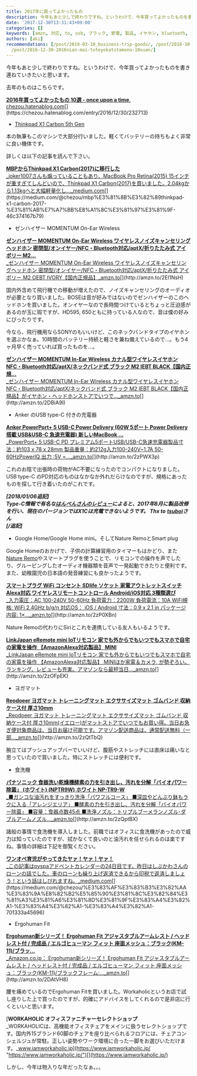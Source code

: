 ```yaml
---
title: 2017年に買ってよかったもの
description: 今年もあと少しで終わりですね。というわけで、今年買ってよかったものを書き連ねていきたいと思います。
date: '2017-12-30T13:31:43+09:00'
categories: []
keywords: [amzn, 対応, to, usb, ブラック, 家電, 製品, イヤホン, bluetooth, '60']
authors: [aki]
recommendations: [/post/2019-03-10_business-trip-goods/, /post/2018-10-28_Thinkpad-X1-Carbon-MacBook-Pro----------USB-Type-C-------f6d8c8e77b36/,
  /post/2016-12-30-2016nian-mai-tuteyokatutamono-10xuan/]
---
```


今年もあと少しで終わりですね。というわけで、今年買ってよかったものを書き連ねていきたいと思います。

去年のものはこちらです。

[**2016年買ってよかったもの 10選 - once upon a time,**  
chezou.hatenablog.com](https://chezou.hatenablog.com/entry/2016/12/30/232713 "https://chezou.hatenablog.com/entry/2016/12/30/232713")[](https://chezou.hatenablog.com/entry/2016/12/30/232713)

*   [Thinkpad X1 Carbon 5th Gen](https://www3.lenovo.com/jp/ja/notebooks/thinkpad/x-series/ThinkPad-X1-Carbon-5th-Gen/p/22TP2TXX15G)

本の執筆もこのマシンで大部分行いました。軽くてバッテリーの持ちもよく非常に良い機体です。

詳しくは以下の記事を読んで下さい。

[**MBPからThinkpad X1 Carbon(2017)に移行した**  
_joker1007さんも煽っていることもあり、MacBook Pro Retina(2015) 15インチが重すぎてしんどいので、Thinkpad X1 Carbon(2017)を買いました。2.04kgから1.13kgへと大幅軽量化し…_medium.com](https://medium.com/@chezou/mbp%E3%81%8B%E3%82%89thinkpad-x1-carbon-2017-%E3%81%AB%E7%A7%BB%E8%A1%8C%E3%81%97%E3%81%9F-46c374167b79 "https://medium.com/@chezou/mbp%E3%81%8B%E3%82%89thinkpad-x1-carbon-2017-%E3%81%AB%E7%A7%BB%E8%A1%8C%E3%81%97%E3%81%9F-46c374167b79")[](https://medium.com/@chezou/mbp%E3%81%8B%E3%82%89thinkpad-x1-carbon-2017-%E3%81%AB%E7%A7%BB%E8%A1%8C%E3%81%97%E3%81%9F-46c374167b79)

*   ゼンハイザー MOMENTUM On-Ear Wireless

[**ゼンハイザー MOMENTUM On-Ear Wireless ワイヤレスノイズキャンセリングヘッドホン 密閉型/オンイヤー/NFC・Bluetooth対応/aptX/折りたたみ式 アイボリー M2…**  
_ゼンハイザー MOMENTUM On-Ear Wireless ワイヤレスノイズキャンセリングヘッドホン 密閉型/オンイヤー/NFC・Bluetooth対応/aptX/折りたたみ式 アイボリー M2 OEBT IVORY【国内正規品】_amzn.to](http://amzn.to/2El1NsH "http://amzn.to/2El1NsH")[](http://amzn.to/2El1NsH)

国内外含めて飛行機での移動が増えたので、ノイズキャンセリングのオーディオが必要となり買いました。BOSEは音が好みではないのでゼンハイザーのこのヘッドホンを買いました。オンイヤーなので長時間つけているとちょっと圧迫感があるのが玉に瑕ですが、HD595, 650ともに持っている人なので、音は僕の好みにぴったりです。

今なら、飛行機用ならSONYのもいいけど、このネックバンドタイプのイヤホンを選ぶかなぁ。10時間のバッテリー持続と軽さを兼ね備えているので…。もう4ヶ月早く売っていれば買ったものを…。

[**ゼンハイザー MOMENTUM In-Ear Wireless カナル型ワイヤレスイヤホン NFC・Bluetooth対応/aptX/ネックバンド式 ブラック M2 IEBT BLACK【国内正規…**  
_ゼンハイザー MOMENTUM In-Ear Wireless カナル型ワイヤレスイヤホン NFC・Bluetooth対応/aptX/ネックバンド式 ブラック M2 IEBT BLACK【国内正規品】がイヤホン・ヘッドホンストアでいつで…_amzn.to](http://amzn.to/2DBiA9I "http://amzn.to/2DBiA9I")[](http://amzn.to/2DBiA9I)

*   Anker のUSB type-C 付きの充電器

[**Anker PowerPort+ 5 USB-C Power Delivery (60W 5ポート Power Delivery搭載 USB&USB-C 急速充電器) 新しいMacBook …**  
_PowerPort+ 5 USB-C PD プレミアム5ポートUSB/USB-C急速充電器製品寸法：約103 x 78 x 28mm 製品重量：約212g入力100-240V~1.7A 50-60HzPowerIQ 出力 :5V =…_amzn.to](http://amzn.to/2zPWX3p "http://amzn.to/2zPWX3p")[](http://amzn.to/2zPWX3p)

これのお陰で出張時の荷物がAC不要になったのでコンパクトになりました。USB type-C のPD対応のものはなかなか外れだらけなのですが、規格にあったものを探して行き着いたのがこれです。

**_\[2018/01/06追記\]  
Type-C情報で有名な_**[**_はんぺんさんのレビュー_**](https://www.amazon.co.jp/gp/customer-reviews/R2FE2MVS2UDJNI/)**_によると、2017年8月に製品改修を行い、現在のバージョンではX1Cは充電できないようです。 Thx to_** [**_tsuboi_**](https://twitter.com/tsuboi)**_さん  
\[/追記\]_**

*   Google Home/Google Home mini。そしてNature RemoとSmart plug

Google Homeのおかげで、子供の計算練習用のタイマーもはかどり、また[Nature Remo](http://nature.global/)やスマートプラグを使うことで、リモコンでの操作を声でしたり、グルーピングしたオーディオ機器類を音声で一発起動できたりと便利です。また、幼稚園児の日本語の発音練習にも良かったようです。

[**スマートプラグ WiFi コンセント SDlife ソケット 家電アウトレットスイッチ Alexa対応 ワイヤレスリモートコントロール Android/iOS対応 3種類選び**  
_入力電圧：AC 100-240V 50-60Hz 負荷電力：2200W 負荷電流：10A WiFi規格: WiFi 2.4GHz b/g/n 対応OS： iOS / Android 寸法：0.9 x 2.1 in パッケージ内容: 1×…_amzn.to](http://amzn.to/2zP0XBn "http://amzn.to/2zP0XBn")[](http://amzn.to/2zP0XBn)

Nature Remoの代わりにSiriとこれを連携している友人もいるようです。

[**LinkJapan eRemote mini IoTリモコン 家でも外からでもいつでもスマホで自宅の家電を操作 【AmazonAlexa対応製品】 MINI**  
_LinkJapan eRemote mini IoTリモコン 家でも外からでもいつでもスマホで自宅の家電を操作 【AmazonAlexa対応製品】 MINIほか家電＆カメラ, が勢ぞろい。ランキング、レビューも充実。アマゾンなら最短当日…_amzn.to](http://amzn.to/2zOFpEK "http://amzn.to/2zOFpEK")[](http://amzn.to/2zOFpEK)

*   ヨガマット

[**Reodoeer ヨガマット トレーニングマット エクササイズマット ゴムバンド 収納ケース付 厚さ10mm**  
_Reodoeer ヨガマット トレーニングマット エクササイズマット ゴムバンド 収納ケース付 厚さ10mm(イエロー)がマットストアでいつでもお買い得。当日お急ぎ便対象商品は、当日お届け可能です。アマゾン配送商品は、通常配送無料（一部…_amzn.to](http://amzn.to/2zQtTbQ "http://amzn.to/2zQtTbQ")[](http://amzn.to/2zQtTbQ)

腕立てはプッシュアップバーでいいけど、腹筋やストレッチには直床は痛いなと思っていたので買いました。特にストレッチには便利です。

*   食洗機

[**パナソニック 食器洗い乾燥機酵素の力を引き出し、汚れを分解「バイオパワー除菌」 (ホワイト) (NPTR9W) ホワイト NP-TR9-W**  
_■ガンコな油汚れをすっきり洗浄「パワフルコース」 ■深皿やどんぶり鉢もラクに入る「アレンジエリア」 ■酵素の力を引き出し、汚れを分解「バイオパワー除菌」 ■容量：食器点数45点 ■洗浄ノズル：トリプルブーメランノズル･ダブルアームノズル…_amzn.to](http://amzn.to/2zQptBX "http://amzn.to/2zQptBX")[](http://amzn.to/2zQptBX)

諸般の事情で食洗機を導入しました。前職ではオフィスに食洗機があったので威力は知っていたのですが、拭かなくて良いのと油汚れを任せられるのは楽ですね。事情の詳細は下記を御覧ください。

[**ワンオペ育児がやってきたヤァ！ヤァ！ヤァ！**  
_この記事はpyspaアドベントカレンダーの24日目です。昨日はしぶかわさんのローンの話でした。車のローンも繰り上げ返済できるから印税で返済しましょう！という話はしびれますね。_medium.com](https://medium.com/@chezou/%E3%83%AF%E3%83%B3%E3%82%AA%E3%83%9A%E8%82%B2%E5%85%90%E3%81%8C%E3%82%84%E3%81%A3%E3%81%A6%E3%81%8D%E3%81%9F%E3%83%A4%E3%82%A1-%E3%83%A4%E3%82%A1-%E3%83%A4%E3%82%A1-701333a45696 "https://medium.com/@chezou/%E3%83%AF%E3%83%B3%E3%82%AA%E3%83%9A%E8%82%B2%E5%85%90%E3%81%8C%E3%82%84%E3%81%A3%E3%81%A6%E3%81%8D%E3%81%9F%E3%83%A4%E3%82%A1-%E3%83%A4%E3%82%A1-%E3%83%A4%E3%82%A1-701333a45696")[](https://medium.com/@chezou/%E3%83%AF%E3%83%B3%E3%82%AA%E3%83%9A%E8%82%B2%E5%85%90%E3%81%8C%E3%82%84%E3%81%A3%E3%81%A6%E3%81%8D%E3%81%9F%E3%83%A4%E3%82%A1-%E3%83%A4%E3%82%A1-%E3%83%A4%E3%82%A1-701333a45696)

*   Ergohuman Fit

[**Ergohuman新シリーズ！ Ergohuman Fit アジャスタブルアームレスト / ヘッドレスト付 / 完成品 / エルゴヒューマン フィット 座面メッシュ：ブラック(KM-11)/ブラッ…**  
_Amazon.co.jp： Ergohuman新シリーズ！ Ergohuman Fit アジャスタブルアームレスト / ヘッドレスト付 / 完成品 / エルゴヒューマン フィット 座面メッシュ：ブラック(KM-11)/ブラックフレーム:…_amzn.to](http://amzn.to/2DAtVH8 "http://amzn.to/2DAtVH8")[](http://amzn.to/2DAtVH8)

腰を痛めているのでErgohuman Fitを買いました。Workaholicというお店で試し座りした上で買ったのですが、的確にアドバイスをしてくれるので是非店に行くといいと思います。

[**WORKAHOLIC オフィスファニチャーセレクトショップ**  
_WORKAHOLICは、高機能オフィスチェアをメインに扱うセレクトショップです。国内外15ブランド60脚のチェアを座り比べられるフロアには、チェアコンシェルジュが常駐。正しい姿勢やワーク環境に合った一脚をお選びいただけます。_www.iamworkaholic.jp](https://www.iamworkaholic.jp/ "https://www.iamworkaholic.jp/")[](https://www.iamworkaholic.jp/)

しかし、今年は物入りな年だったなぁ。。。